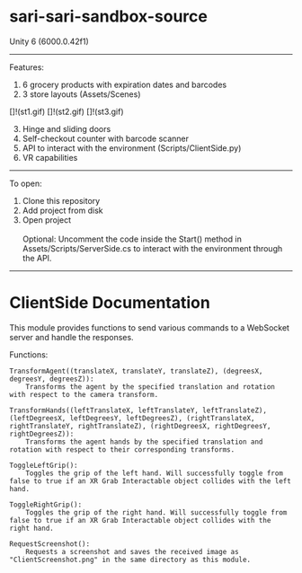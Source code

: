 # sari-sari-sandbox-source
Unity 6 (6000.0.42f1)

-------------
Features:
1. 6 grocery products with expiration dates and barcodes
2. 3 store layouts (Assets/Scenes)

[]!(st1.gif)
[]!(st2.gif)
[]!(st3.gif)

3. Hinge and sliding doors
4. Self-checkout counter with barcode scanner
5. API to interact with the environment (Scripts/ClientSide.py)
6. VR capabilities
-------------
To open:
1. Clone this repository
2. Add project from disk
3. Open project<br /><br />
Optional: Uncomment the code inside the Start() method in Assets/Scripts/ServerSide.cs to interact with the environment through the API.
-------------
# ClientSide Documentation
This module provides functions to send various commands to a WebSocket server and handle the responses.

Functions:
	
	TransformAgent((translateX, translateY, translateZ), (degreesX, degreesY, degreesZ)):
		Transforms the agent by the specified translation and rotation with respect to the camera transform.
	
	TransformHands((leftTranslateX, leftTranslateY, leftTranslateZ), (leftDegreesX, leftDegreesY, leftDegreesZ), (rightTranslateX, rightTranslateY, rightTranslateZ), (rightDegreesX, rightDegreesY, rightDegreesZ)):
		Transforms the agent hands by the specified translation and rotation with respect to their corresponding transforms.
	
	ToggleLeftGrip():
		Toggles the grip of the left hand. Will successfully toggle from false to true if an XR Grab Interactable object collides with the left hand.
	
	ToggleRightGrip():
		Toggles the grip of the right hand. Will successfully toggle from false to true if an XR Grab Interactable object collides with the right hand.
	
	RequestScreenshot():
		Requests a screenshot and saves the received image as "ClientScreenshot.png" in the same directory as this module.
